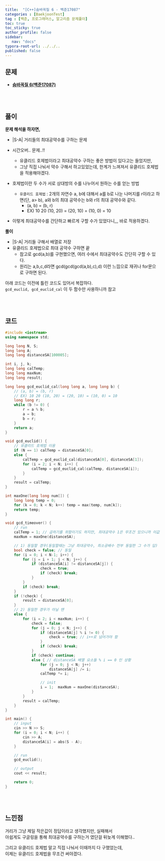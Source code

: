 ```yaml
---
title:  "[C++]숨바꼭질 6 - 백준17087"
categories : [BaekjoonTest]
tag : [백준, 프로그래머스, 알고리즘 문제풀이]
toc: true
toc_sticky: true
author_profile: false
sidebar:
   nav: "docs"
typora-root-url: ../../..
published: false
---
```




## 문제

* **[숨바꼭질 6(백준17087)](https://www.acmicpc.net/problem/17087)**

<br><br>

## 풀이

**문제 해석을 하자면,**

* |S-A| 거리들의 최대공약수를 구하는 문제
* 시간오버.. 문제..!!
  * 유클리드 호제법이라고 최대공약수 구하는 좋은 방법이 있다고는 들었지만,
  * 그냥 직접 나눠서 약수 구해서 하고있었는데, 한계가 느껴져서 유클리드 호제법을 적용해야겠다.

* 호제법이란 두 수가 서로 상대방의 수를 나누어서 원하는 수를 얻는 방법
  * `유클리드 호제법` : 2개의 자연수 a, b에 대해서 a를 b로 나눈 나머지를 r이라고 하면(단, a> b), a와 b의 최대 공약수는 b와 r의 최대 공약수와 같다.
    * (a, b) = (b, r)
    * EX) 10 20 (10, 20) = (20, 10) = (10, 0) = 10

* 이렇게 최대공약수를 간단하고 빠르게 구할 수가 있었다니,,, 바로 적용하겠다.



**풀이**

* |S-A| 거리들 구해서 배열로 저장
* 유클리드 호제법으로 최대 공약수 구하면 끝
  * 참고로 gcd(a,b)를 구현했으면, 여러 수에서 최대공약수도 간단히 구할 수 있다.
  * 원리는 a,b,c,d라면 gcd(gcd(gcd(a,b),c),d) 이런 느낌으로 재귀나 for문으로 구하면 된다.



아래 코드는 이전에 틀린 코드도 있어서 복잡하다.    
`gcd_euclid, gcd_euclid_cal` 이 두 함수만 사용하니까 참고




<br><br>

## 코드

```c++
#include <iostream>
using namespace std;

long long N, S;
long long A;
long long distanceSA[100005];

int i, j, k;
long long calTemp;
long long maxNum;
long long result;

long long gcd_euclid_cal(long long a, long long b) {
	// (a, b) = (b, r)
	// EX) 10 20 (10, 20) = (20, 10) = (10, 0) = 10
	long long r;
	while (b != 0) {
		r = a % b;
		a = b;
		b = r;
	}
	return a;
}

void gcd_euclid() {
	// 유클리드 호제법 이용
	if (N == 1) calTemp = distanceSA[0];
	else {
		calTemp = gcd_euclid_cal(distanceSA[0], distanceSA[1]);
		for (i = 2; i < N; i++) {
			calTemp = gcd_euclid_cal(calTemp, distanceSA[i]);
		}
	}
	result = calTemp;
}

int maxOne(long long num[]) {
	long long temp = 0;
	for (k = 0; k < N; k++) temp = max(temp, num[k]);
	return temp;
}

void gcd_timeover() {
	// run
	calTemp = 1; // 곱하기를 위함이기도 하지만, 최대공약수 1은 무조건 있으니까 이값으로 초기화
	maxNum = maxOne(distanceSA);

	// 1) 동일할 경우(동일할때는 그냥 최대공약수, 최소공배수 전부 동일한 그 수가 답)
	bool check = false; // 동일
	for (i = 0; i < N-1; i++) {
		for (j = i + 1; j < N; j++) {
			if (distanceSA[i] != distanceSA[j]) {
				check = true;
				if (check) break;
			}
		}
		if (check) break;
	}
	if (!check) {
		result = distanceSA[0];
	}
	// 2) 동일한 경우가 아닐 땐
	else {
		for (i = 2; i < maxNum; i++) {
			check = false;
			for (j = 0; j < N; j++) {
				if (distanceSA[j] % i != 0) {
					check = true; // i++로 넘어가야 함
				}
				if (check) break;
			}
			if (check) continue;
			else { // distanceSA 배열 요소들 % i == 0 인 상황
				for (j = 0; j < N; j++)
					distanceSA[j] /= i;
				calTemp *= i;

				// init
				i = 1;  maxNum = maxOne(distanceSA);
			}
		}
		result = calTemp;
	}
}

int main() {
	// input
	cin >> N >> S;
	for (i = 0; i < N; i++) {
		cin >> A;
		distanceSA[i] = abs(S - A);
	}

	// run
	gcd_euclid();

	// output
	cout << result;

	return 0;
}
```

<br><br>

## 느낀점

거리가 그냥 제일 작은값이 정답이라고 생각했지만, 실패해서  
아쉽게도 구글링을 통해 최대공약수를 구하는거 였단걸 뒤늦게 이해했다..

그리고 유클리드 호제법 말고 직접 나눠서 이때까지 다 구했었는데,  
이제는 유클리드 호제법을 무조건 써야겠다.
